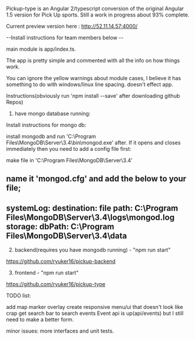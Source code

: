 
Pickup-type is an Angular 2/typescript conversion of the original Angular 1.5 version for Pick Up sports. Still a work in progress about 93% complete.

Current preview version here : http://52.11.14.57:4000/






--Install instructions for team members below --

main module is app/index.ts.

The app is pretty simple and commented with all the info on how things work.

You can ignore the yellow warnings about module cases, I believe it has something to do
with windows/linux line spacing. doesn't effect app.

Instructions(obviously run 'npm install --save' after downloading github Repos)

1. have mongo database running:

Install instructions for mongo db:

install mongodb and run 'C:\Program Files\MongoDB\Server\3.4\bin\mongod.exe' after.
If it opens and closes immediately then you need to add a config file first:

make file in 'C:\Program Files\MongoDB\Server\3.4'

name it 'mongod.cfg' and add the below to your file;
--------------------
systemLog:
    destination: file
    path: C:\Program Files\MongoDB\Server\3.4\logs\mongod.log
storage:
    dbPath: C:\Program Files\MongoDB\Server\3.4\data
-------------------
2. backend(requires you have mongodb running)  - "npm run start"

https://github.com/ryuker16/pickup-backend

3. frontend - "npm run start"

https://github.com/ryuker16/pickup-type



TODO list:

add map marker overlay
create responsive menu/ui that doesn't look like crap
get search bar to search events
Event api is up(api/events) but I still need to make a better form.

minor issues: more interfaces and unit tests.
